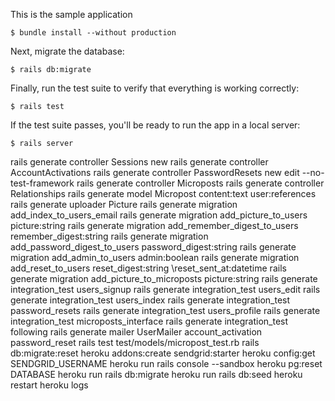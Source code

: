 This is the sample application

```
$ bundle install --without production
```

Next, migrate the database:

```
$ rails db:migrate
```

Finally, run the test suite to verify that everything is working correctly:

```
$ rails test
```

If the test suite passes, you'll be ready to run the app in a local server:

```
$ rails server
```

rails generate controller Sessions new
rails generate controller AccountActivations
rails generate controller PasswordResets new edit --no-test-framework
rails generate controller Microposts
rails generate controller Relationships
rails generate model Micropost content:text user:references
rails generate uploader Picture
rails generate migration add_index_to_users_email
rails generate migration add_picture_to_users picture:string
rails generate migration add_remember_digest_to_users remember_digest:string
rails generate migration add_password_digest_to_users password_digest:string
rails generate migration add_admin_to_users admin:boolean
rails generate migration add_reset_to_users reset_digest:string \reset_sent_at:datetime
rails generate migration add_picture_to_microposts picture:string
rails generate integration_test users_signup
rails generate integration_test users_edit
rails generate integration_test users_index
rails generate integration_test password_resets
rails generate integration_test users_profile
rails generate integration_test microposts_interface
rails generate integration_test following
rails generate mailer UserMailer account_activation password_reset
rails test test/models/micropost_test.rb
rails db:migrate:reset
heroku addons:create sendgrid:starter
heroku config:get SENDGRID_USERNAME
heroku run rails console --sandbox
heroku pg:reset DATABASE
heroku run rails db:migrate
heroku run rails db:seed
heroku restart
heroku logs